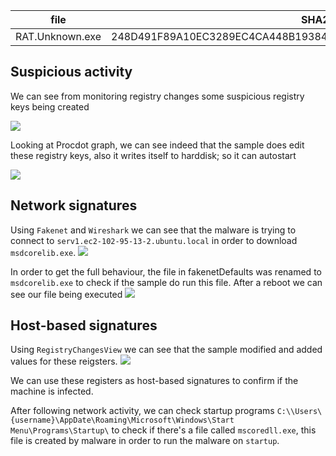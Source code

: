
| file            | SHA256                                                           | Detection                                                                                                     |
| --------------- | ---------------------------------------------------------------- | ------------------------------------------------------------------------------------------------------------- |
| RAT.Unknown.exe | 248D491F89A10EC3289EC4CA448B19384464329C442BAC395F680C4F3A345C8C | [41/72](https://www.virustotal.com/gui/file/248d491f89a10ec3289ec4ca448b19384464329c442bac395f680c4f3a345c8c) |


## Suspicious activity 
We can see from monitoring registry changes some suspicious registry keys being created

![](https://i.imgur.com/qKrG3SK.png)

Looking at Procdot graph, we can see indeed that the sample does edit these registry keys, also it writes itself to harddisk; so it can autostart

![](https://imgur.com/L1SlEBG.jpg)


## Network signatures
Using `Fakenet` and `Wireshark` we can see that the malware is trying to connect to `serv1.ec2-102-95-13-2.ubuntu.local` in order to download `msdcorelib.exe`.
![](https://i.imgur.com/slMCBBc.png)

In order to get the full behaviour, the file in fakenetDefaults was renamed to `msdcorelib.exe` to check if the sample do run this file. After a reboot we can see our file being executed
![](https://i.imgur.com/L5fXOF8.png)

## Host-based signatures

Using `RegistryChangesView` we can see that the sample modified and added values for these reigsters.
![](https://i.imgur.com/keKSRBK.png)

We can use these registers as host-based signatures to confirm if the machine is infected.

After following network activity, we can check startup programs 
`C:\\Users\{username}\AppDate\Roaming\Microsoft\Windows\Start Menu\Programs\Startup\`
to check if there's a file called `mscoredll.exe`, this file is created by malware in order to run the malware on `startup`.